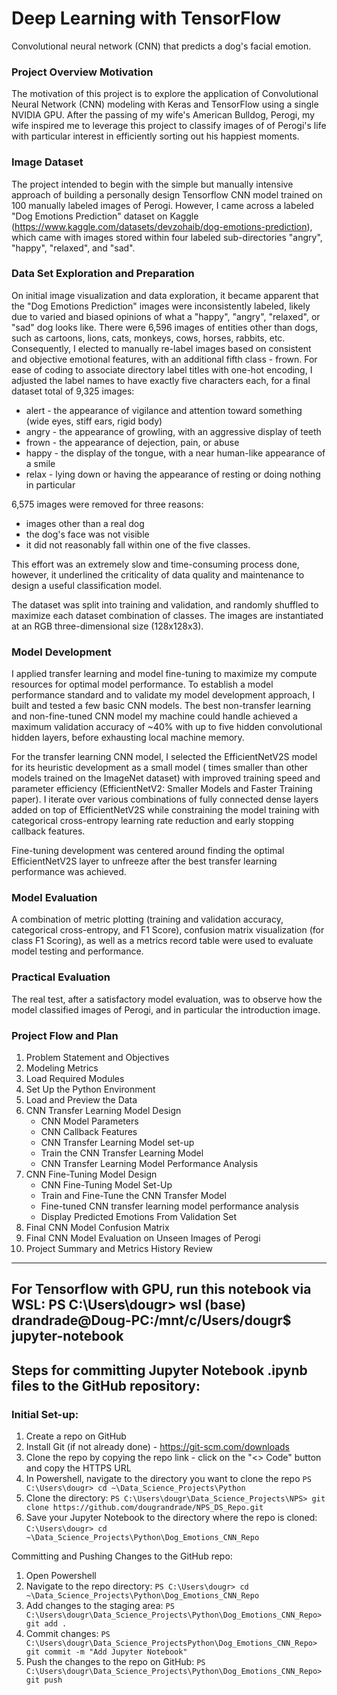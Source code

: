# Deep Learning with TensorFlow
Convolutional neural network (CNN) that predicts a dog's facial emotion.

### Project Overview Motivation
The motivation of this project is to explore the application of Convolutional Neural Network (CNN) modeling with Keras and TensorFlow using a single NVIDIA GPU. After the passing of my wife's American Bulldog, Perogi, my wife inspired me to leverage this project to classify images of of Perogi's life with particular interest in efficiently sorting out his happiest moments.

### Image Dataset
The project intended to begin with the simple but manually intensive approach of building a personally design Tensorflow CNN model trained on 100 manually labeled images of Perogi. However, I came across a labeled "Dog Emotions Prediction" dataset on Kaggle (https://www.kaggle.com/datasets/devzohaib/dog-emotions-prediction), which came with images stored within four labeled sub-directories "angry", "happy", "relaxed", and "sad".

### Data Set Exploration and Preparation
On initial image visualization and data exploration, it became apparent that the "Dog Emotions Prediction" images were inconsistently labeled, likely due to varied and biased opinions of what a "happy", "angry", "relaxed", or "sad" dog looks like. There were 6,596 images of entities other than dogs, such as cartoons, lions, cats, monkeys, cows, horses, rabbits, etc. Consequently, I elected to manually re-label images based on consistent and objective emotional features, with an additional fifth class - frown. For ease of coding to associate directory label titles with one-hot encoding, I adjusted the label names to have exactly five characters each, for a final dataset total of 9,325 images:

- alert - the appearance of vigilance and attention toward something (wide eyes, stiff ears, rigid body)
- angry - the appearance of growling, with an aggressive display of teeth
- frown - the appearance of dejection, pain, or abuse
- happy - the display of the tongue, with a near human-like appearance of a smile
- relax - lying down or having the appearance of resting or doing nothing in particular

6,575 images were removed for three reasons:
- images other than a real dog
- the dog's face was not visible
- it did not reasonably fall within one of the five classes.

This effort was an extremely slow and time-consuming process done, however, it underlined the criticality of data quality and maintenance to design a useful classification model.

The dataset was split into 
 training and 
 validation, and randomly shuffled to maximize each dataset combination of classes. The images are instantiated at an RGB three-dimensional size (128x128x3).

### Model Development
I applied transfer learning and model fine-tuning to maximize my compute resources for optimal model performance. To establish a model performance standard and to validate my model development approach, I built and tested a few basic CNN models. The best non-transfer learning and non-fine-tuned CNN model my machine could handle achieved a maximum validation accuracy of ~40% with up to five hidden convolutional hidden layers, before exhausting local machine memory.

For the transfer learning CNN model, I selected the EfficientNetV2S model for its heuristic development as a small model (
 times smaller than other models trained on the ImageNet dataset) with improved training speed and parameter efficiency (EfficientNetV2: Smaller Models and Faster Training paper). I iterate over various combinations of fully connected dense layers added on top of EfficientNetV2S while constraining the model training with categorical cross-entropy learning rate reduction and early stopping callback features.

Fine-tuning development was centered around finding the optimal EfficientNetV2S layer to unfreeze after the best transfer learning performance was achieved.

### Model Evaluation
A combination of metric plotting (training and validation accuracy, categorical cross-entropy, and F1 Score), confusion matrix visualization (for class F1 Scoring), as well as a metrics record table were used to evaluate model testing and performance.

### Practical Evaluation
The real test, after a satisfactory model evaluation, was to observe how the model classified images of Perogi, and in particular the introduction image.

### Project Flow and Plan
1. Problem Statement and Objectives
2. Modeling Metrics
3. Load Required Modules
4. Set Up the Python Environment
5. Load and Preview the Data
6. CNN Transfer Learning Model Design
	- CNN Model Parameters
	- CNN Callback Features
	- CNN Transfer Learning Model set-up
	- Train the CNN Transfer Learning Model
	- CNN Transfer Learning Model Performance Analysis
7. CNN Fine-Tuning Model Design
	- CNN Fine-Tuning Model Set-Up
	- Train and Fine-Tune the CNN Transfer Model
	- Fine-tuned CNN transfer learning model performance analysis
	- Display Predicted Emotions From Validation Set
8. Final CNN Model Confusion Matrix
9. Final CNN Model Evaluation on Unseen Images of Perogi
10. Project Summary and Metrics History Review

-------------------------------------------------------------------------------
For Tensorflow with GPU, run this notebook via WSL:
PS C:\Users\dougr> wsl
(base) drandrade@Doug-PC:/mnt/c/Users/dougr$ jupyter-notebook
-------------------------------------------------------------------------------
## Steps for committing Jupyter Notebook .ipynb files to the GitHub repository:
### Initial Set-up:
1. Create a repo on GitHub
2. Install Git (if not already done) - https://git-scm.com/downloads
3. Clone the repo by copying the repo link - click on the "<> Code" button and copy the HTTPS URL
4. In Powershell, navigate to the directory you want to clone the repo
	`PS C:\Users\dougr> cd ~\Data_Science_Projects\Python`
6. Clone the directory:
	`PS C:\Users\dougr\Data_Science_Projects\NPS> git clone https://github.com/dougrandrade/NPS_DS_Repo.git`
7. Save your Jupyter Notebook to the directory where the repo is cloned:
	`C:\Users\dougr> cd ~\Data_Science_Projects\Python\Dog_Emotions_CNN_Repo`

Committing and Pushing Changes to the GitHub repo:
1. Open Powershell
2. Navigate to the repo directory: 
	`PS C:\Users\dougr> cd ~\Data_Science_Projects\Python\Dog_Emotions_CNN_Repo`
3. Add changes to the staging area:
	`PS C:\Users\dougr\Data_Science_Projects\Python\Dog_Emotions_CNN_Repo> git add .`
4. Commit changes:
	`PS C:\Users\dougr\Data_Science_ProjectsPython\Dog_Emotions_CNN_Repo> git commit -m "Add Jupyter Notebook"`
5. Push the changes to the repo on GitHub:
	`PS C:\Users\dougr\Data_Science_Projects\Python\Dog_Emotions_CNN_Repo> git push`
